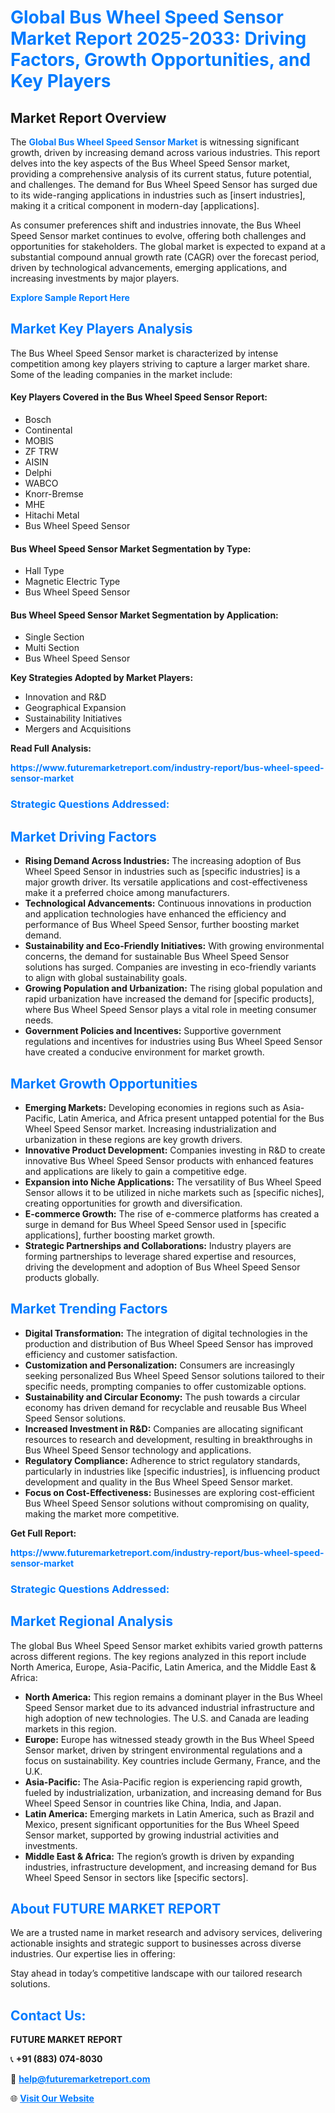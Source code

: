 <h1 style="color: #007BFF;">Global Bus Wheel Speed Sensor Market Report 2025-2033: Driving Factors, Growth Opportunities, and Key Players</h1>

<section id="overview">
<h2>Market Report Overview</h2>
<p>The <a href="https://www.futuremarketreport.com/industry-report/bus-wheel-speed-sensor-market" style="color: #007BFF; text-decoration: none;"><strong>Global Bus Wheel Speed Sensor Market</strong></a> is witnessing significant growth, driven by increasing demand across various industries. This report delves into the key aspects of the Bus Wheel Speed Sensor market, providing a comprehensive analysis of its current status, future potential, and challenges. The demand for Bus Wheel Speed Sensor has surged due to its wide-ranging applications in industries such as [insert industries], making it a critical component in modern-day [applications].</p>
<p>As consumer preferences shift and industries innovate, the Bus Wheel Speed Sensor market continues to evolve, offering both challenges and opportunities for stakeholders. The global market is expected to expand at a substantial compound annual growth rate (CAGR) over the forecast period, driven by technological advancements, emerging applications, and increasing investments by major players.</p>
</section>

<section id="overview">
<p><a href="https://www.futuremarketreport.com/request-sample/reportId=100567" style="color: #007BFF; text-decoration: none;"><strong>Explore Sample Report Here</strong></a></p>
</section>

<section id="key-players">
<h2 style="color: #007BFF;">Market Key Players Analysis</h2>
<p>The Bus Wheel Speed Sensor market is characterized by intense competition among key players striving to capture a larger market share. Some of the leading companies in the market include:</p>
<h4>Key Players Covered in the Bus Wheel Speed Sensor Report:</h4>
<ul><li>Bosch</li><li>Continental</li><li>MOBIS</li><li>ZF TRW</li><li>AISIN</li><li>Delphi</li><li>WABCO</li><li>Knorr-Bremse</li><li>MHE</li><li>Hitachi Metal</li><li>Bus Wheel Speed Sensor</li></ul>
<h4>Bus Wheel Speed Sensor Market Segmentation by Type:</h4>
<ul><li>Hall Type</li><li>Magnetic Electric Type</li><li>Bus Wheel Speed Sensor</li></ul>

<h4>Bus Wheel Speed Sensor Market Segmentation by Application:</h4>
<ul><li>Single Section</li><li>Multi Section</li><li>Bus Wheel Speed Sensor</li></ul>
<p><strong>Key Strategies Adopted by Market Players:</strong></p>
<ul>
<li>Innovation and R&D</li>
<li>Geographical Expansion</li>
<li>Sustainability Initiatives</li>
<li>Mergers and Acquisitions</li>
</ul>
</section>

<section>
<p><strong>Read Full Analysis: </strong></p><a href="https://www.futuremarketreport.com/industry-report/bus-wheel-speed-sensor-market" style="color: #007BFF; text-decoration: none;"><strong>https://www.futuremarketreport.com/industry-report/bus-wheel-speed-sensor-market</strong></a>
<h3 style="color: #007BFF;">Strategic Questions Addressed:</h3>
</section>

<section id="driving-factors">
<h2 style="color: #007BFF;">Market Driving Factors</h2>
<ul>
<li><strong>Rising Demand Across Industries:</strong> The increasing adoption of Bus Wheel Speed Sensor in industries such as [specific industries] is a major growth driver. Its versatile applications and cost-effectiveness make it a preferred choice among manufacturers.</li>
<li><strong>Technological Advancements:</strong> Continuous innovations in production and application technologies have enhanced the efficiency and performance of Bus Wheel Speed Sensor, further boosting market demand.</li>
<li><strong>Sustainability and Eco-Friendly Initiatives:</strong> With growing environmental concerns, the demand for sustainable Bus Wheel Speed Sensor solutions has surged. Companies are investing in eco-friendly variants to align with global sustainability goals.</li>
<li><strong>Growing Population and Urbanization:</strong> The rising global population and rapid urbanization have increased the demand for [specific products], where Bus Wheel Speed Sensor plays a vital role in meeting consumer needs.</li>
<li><strong>Government Policies and Incentives:</strong> Supportive government regulations and incentives for industries using Bus Wheel Speed Sensor have created a conducive environment for market growth.</li>
</ul>
</section>

<section id="growth-opportunities">
<h2 style="color: #007BFF;">Market Growth Opportunities</h2>
<ul>
<li><strong>Emerging Markets:</strong> Developing economies in regions such as Asia-Pacific, Latin America, and Africa present untapped potential for the Bus Wheel Speed Sensor market. Increasing industrialization and urbanization in these regions are key growth drivers.</li>
<li><strong>Innovative Product Development:</strong> Companies investing in R&D to create innovative Bus Wheel Speed Sensor products with enhanced features and applications are likely to gain a competitive edge.</li>
<li><strong>Expansion into Niche Applications:</strong> The versatility of Bus Wheel Speed Sensor allows it to be utilized in niche markets such as [specific niches], creating opportunities for growth and diversification.</li>
<li><strong>E-commerce Growth:</strong> The rise of e-commerce platforms has created a surge in demand for Bus Wheel Speed Sensor used in [specific applications], further boosting market growth.</li>
<li><strong>Strategic Partnerships and Collaborations:</strong> Industry players are forming partnerships to leverage shared expertise and resources, driving the development and adoption of Bus Wheel Speed Sensor products globally.</li>
</ul>
</section>

<section id="trending-factors">
<h2 style="color: #007BFF;">Market Trending Factors</h2>
<ul>
<li><strong>Digital Transformation:</strong> The integration of digital technologies in the production and distribution of Bus Wheel Speed Sensor has improved efficiency and customer satisfaction.</li>
<li><strong>Customization and Personalization:</strong> Consumers are increasingly seeking personalized Bus Wheel Speed Sensor solutions tailored to their specific needs, prompting companies to offer customizable options.</li>
<li><strong>Sustainability and Circular Economy:</strong> The push towards a circular economy has driven demand for recyclable and reusable Bus Wheel Speed Sensor solutions.</li>
<li><strong>Increased Investment in R&D:</strong> Companies are allocating significant resources to research and development, resulting in breakthroughs in Bus Wheel Speed Sensor technology and applications.</li>
<li><strong>Regulatory Compliance:</strong> Adherence to strict regulatory standards, particularly in industries like [specific industries], is influencing product development and quality in the Bus Wheel Speed Sensor market.</li>
<li><strong>Focus on Cost-Effectiveness:</strong> Businesses are exploring cost-efficient Bus Wheel Speed Sensor solutions without compromising on quality, making the market more competitive.</li>
</ul>
</section>

<section>
<p><strong>Get Full Report: </strong></p><a href="https://www.futuremarketreport.com/industry-report/bus-wheel-speed-sensor-market" style="color: #007BFF; text-decoration: none;"><strong>https://www.futuremarketreport.com/industry-report/bus-wheel-speed-sensor-market</strong></a>
<h3 style="color: #007BFF;">Strategic Questions Addressed:</h3>
</section>


<section id="regional-analysis">
<h2 style="color: #007BFF;">Market Regional Analysis</h2>
<p>The global Bus Wheel Speed Sensor market exhibits varied growth patterns across different regions. The key regions analyzed in this report include North America, Europe, Asia-Pacific, Latin America, and the Middle East & Africa:</p>
<ul>
<li><strong>North America:</strong> This region remains a dominant player in the Bus Wheel Speed Sensor market due to its advanced industrial infrastructure and high adoption of new technologies. The U.S. and Canada are leading markets in this region.</li>
<li><strong>Europe:</strong> Europe has witnessed steady growth in the Bus Wheel Speed Sensor market, driven by stringent environmental regulations and a focus on sustainability. Key countries include Germany, France, and the U.K.</li>
<li><strong>Asia-Pacific:</strong> The Asia-Pacific region is experiencing rapid growth, fueled by industrialization, urbanization, and increasing demand for Bus Wheel Speed Sensor in countries like China, India, and Japan.</li>
<li><strong>Latin America:</strong> Emerging markets in Latin America, such as Brazil and Mexico, present significant opportunities for the Bus Wheel Speed Sensor market, supported by growing industrial activities and investments.</li>
<li><strong>Middle East & Africa:</strong> The region’s growth is driven by expanding industries, infrastructure development, and increasing demand for Bus Wheel Speed Sensor in sectors like [specific sectors].</li>
</ul>
</section>

<footer>
<h2 style="color: #007BFF;">About FUTURE MARKET REPORT</h2>
<p>We are a trusted name in market research and advisory services, delivering actionable insights and strategic support to businesses across diverse industries. Our expertise lies in offering:</p>

<p>Stay ahead in today’s competitive landscape with our tailored research solutions.</p>

<h2 style="color: #007BFF;">Contact Us:</h2>
<p><strong>FUTURE MARKET REPORT</strong></p>
<p>📞 <strong>+91 (883) 074-8030</strong></p>
<p>📧 <strong><a href="mailto:help@futuremarketreport.com" style="color: #007BFF;">help@futuremarketreport.com</a></strong></p>
<p>🌐 <strong><a href="https://www.futuremarketreport.com/" style="color: #007BFF;">Visit Our Website</a></strong></p>
</footer>
